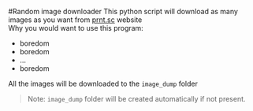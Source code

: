 #Random image downloader 
This python script will download as many images as you want from [prnt.sc](https://prnt.sc/) website \
Why you would want to use this program: 
- boredom
- boredom
- ...
- boredom

All the images will be downloaded to the `image_dump` folder
> Note: `image_dump` folder will be created automatically if not present.
